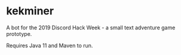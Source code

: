 # kekminer
A bot for the 2019 Discord Hack Week - a small text adventure game prototype.

Requires Java 11 and Maven to run.
